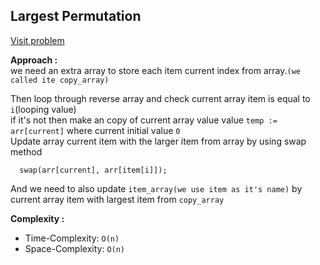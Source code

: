 ## Largest Permutation

[Visit problem](https://www.hackerrank.com/challenges/largest-permutation/problem)

**Approach :**<br>
we need an extra array to store each item current index from array.`(we called ite copy_array)`<br>

Then loop through reverse array and check current array item is equal to `i`(looping value)<br>
if it's not then make an copy of current array value value `temp := arr[current]` where current initial value `0`<br>
Update array current item with the larger item from array by using swap method<br>

```
  swap(arr[current], arr[item[i]]);
```

And we need to also update `item_array(we use item as it's name)` by current array item with largest item from `copy_array`<br>

**Complexity :**<br>

-   Time-Complexity: `O(n)`
-   Space-Complexity: `O(n)`
